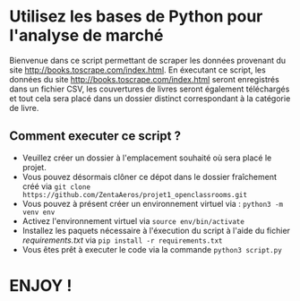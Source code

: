 # Utilisez les bases de Python pour l'analyse de marché
Bienvenue dans ce script permettant de scraper les données provenant du site http://books.toscrape.com/index.html.
En éxecutant ce script, les données du site http://books.toscrape.com/index.html seront enregistrés dans un fichier CSV, les couvertures de livres seront également téléchargés et tout cela sera placé dans un dossier distinct correspondant à la catégorie de livre.

## Comment executer ce script ?
* Veuillez créer un dossier à l'emplacement souhaité où sera placé le projet.
* Vous pouvez désormais clôner ce dépot dans le dossier fraîchement créé via `git clone https://github.com/ZentaAeros/projet1_openclassrooms.git`
* Vous pouvez à présent créer un environnement virtuel via : `python3 -m venv env`
* Activez l'environnement virtuel via `source env/bin/activate`
* Installez les paquets nécessaire à l'éxecution du script à l'aide du fichier *requirements.txt* via `pip install -r requirements.txt`
* Vous êtes prêt à executer le code via la commande `python3 script.py`

# ENJOY !
